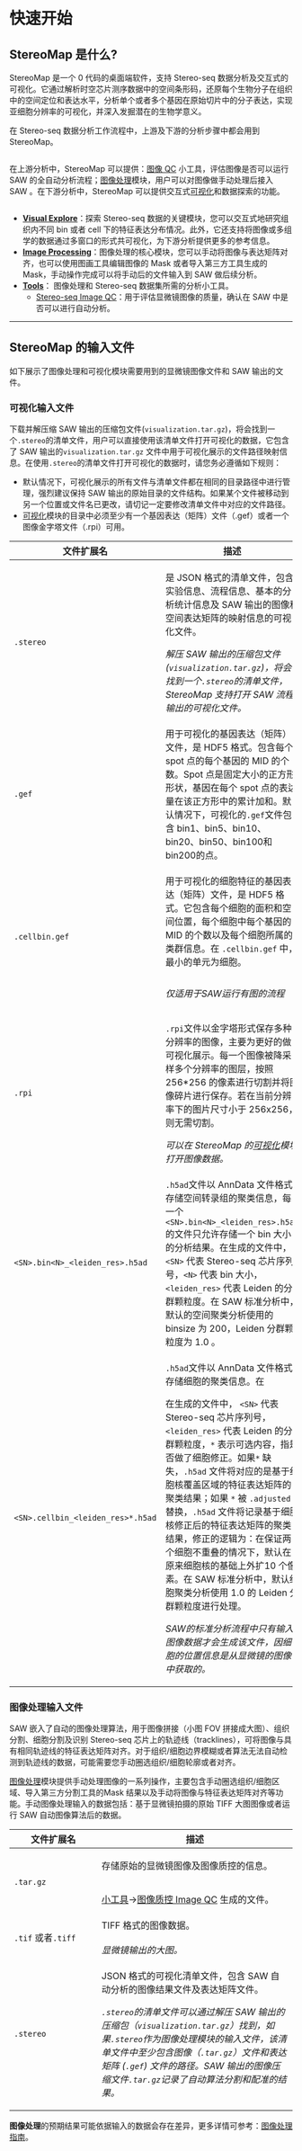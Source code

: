 # 快速开始

## StereoMap 是什么?

StereoMap 是一个 0 代码的桌面端软件，支持 Stereo-seq 数据分析及交互式的可视化。它通过解析时空芯片测序数据中的空间条形码，还原每个生物分子在组织中的空间定位和表达水平，分析单个或者多个基因在原始切片中的分子表达，实现亚细胞分辨率的可视化，并深入发掘潜在的生物学意义。

在 Stereo-seq 数据分析工作流程中，上游及下游的分析步骤中都会用到 StereoMap。

<figure><img src=".img/spaces_KPjxR1Lv74t5QCTxNb8d_uploads_ee2XDYSKoV428mkQkc5d_workflow.webp" alt=""><figcaption></figcaption></figure>

在上游分析中，StereoMap 可以提供：[图像 QC](tutorials/xiao-gong-ju-zhi-nan/) 小工具，评估图像是否可以运行 SAW 的全自动分析流程；[图像处理](tutorials/tu-xiang-chu-li-zhi-nan/)模块，用户可以对图像做手动处理后接入 SAW 。在下游分析中，StereoMap 可以提供交互式[可视化](tutorials/ke-shi-hua-zhi-nan.md)和数据探索的功能。

<figure><img src=".img/spaces_KPjxR1Lv74t5QCTxNb8d_uploads_yiN7kaofTH3Fqd38zrk4_3 modules.webp" alt=""><figcaption></figcaption></figure>

* [**Visual Explore**](tutorials/ke-shi-hua-zhi-nan.md)：探索 Stereo-seq 数据的关键模块，您可以交互式地研究组织内不同 bin 或者 cell 下的特征表达分布情况。此外，它还支持将图像或多组学的数据通过多窗口的形式共可视化，为下游分析提供更多的参考信息。
* &#x20;[**Image Processing**](tutorials/tu-xiang-chu-li-zhi-nan/)：图像处理的核心模块，您可以手动将图像与表达矩阵对齐，也可以使用图画工具编辑图像的 Mask 或者导入第三方工具生成的 Mask，手动操作完成可以将手动后的文件输入到 SAW 做后续分析。
* [**Tools**](tutorials/xiao-gong-ju-zhi-nan/)： 图像处理和 Stereo-seq 数据集所需的分析小工具。&#x20;
  * [Stereo-seq Image QC](tutorials/xiao-gong-ju-zhi-nan/#tu-xiang-zhi-kong)：用于评估显微镜图像的质量，确认在 SAW 中是否可以进行自动分析。

***

## StereoMap 的输入文件

如下展示了图像处理和可视化模块需要用到的显微镜图像文件和 SAW 输出的文件。

### 可视化输入文件

下载并解压缩 SAW 输出的压缩包文件(`visualization.tar.gz`)，将会找到一个`.stereo`的清单文件，用户可以直接使用该清单文件打开可视化的数据，它包含了 SAW 输出的`visualization.tar.gz` 文件中用于可视化展示的文件路径映射信息。在使用`.stereo`的清单文件打开可视化的数据时，请您务必遵循如下规则：

* 默认情况下，可视化展示的所有文件与清单文件都在相同的目录路径中进行管理，强烈建议保持 SAW 输出的原始目录的文件结构。如果某个文件被移动到另一个位置或文件名已更改，请切记一定要修改清单文件中对应的文件路径。
* [可视化](tutorials/ke-shi-hua-zhi-nan.md)模块的目录中必须至少有一个基因表达（矩阵）文件（.gef）或者一个图像金字塔文件（.rpi）可用。

<table><thead><tr><th width="234">文件扩展名</th><th>描述</th></tr></thead><tbody><tr><td><code>.stereo</code></td><td><p>是 JSON 格式的清单文件，包含实验信息、流程信息、基本的分析统计信息及 SAW 输出的图像和空间表达矩阵的映射信息的可视化文件。</p><p></p><p><em>解压 SAW 输出的压缩包文件(<code>visualization.tar.gz</code>)，将会找到一个<code>.stereo</code>的清单文件，StereoMap 支持打开 SAW 流程输出的可视化文件。</em></p></td></tr><tr><td><code>.gef</code></td><td>用于可视化的基因表达（矩阵）文件，是 HDF5 格式。包含每个 spot 点的每个基因的 MID 的个数。Spot 点是固定大小的正方形形状，基因在每个 spot 点的表达量在该正方形中的累计加和。默认情况下，可视化的<code>.gef</code>文件包含 bin1、bin5、bin10、bin20、bin50、bin100和 bin200的点。<br><img src=".img/spaces_KPjxR1Lv74t5QCTxNb8d_uploads_my7dfb1Nh0ZH7xVs7z70_bin_size_example.webp" alt=""></td></tr><tr><td><code>.cellbin.gef</code></td><td><p>用于可视化的细胞特征的基因表达（矩阵）文件，是 HDF5 格式。它包含每个细胞的面积和空间位置，每个细胞中每个基因的 MID 的个数以及每个细胞所属的类群信息。在 <code>.cellbin.gef</code> 中，最小的单元为细胞。</p><p><img src=".img/spaces_KPjxR1Lv74t5QCTxNb8d_uploads_UOj2rqtoHLn86qXl8ElX_cell_bin_example.webp" alt=""></p><p><em>仅适用于SAW运行有图的流程</em></p></td></tr><tr><td><code>.rpi</code></td><td><p><code>.rpi</code>文件以金字塔形式保存多种分辨率的图像，主要为更好的做可视化展示。每一个图像被降采样多个分辨率的图层，按照 256*256 的像素进行切割并将图像碎片进行保存。若在当前分辨率下的图片尺寸小于 256ⅹ256，则无需切割。<img src=".img/image.png" alt=""></p><p><em>可以在 StereoMap 的</em><a href="tutorials/ke-shi-hua-zhi-nan.md"><em>可视化</em></a><em>模块打开图像数据。</em></p></td></tr><tr><td><code>&#x3C;SN>.bin&#x3C;N>_&#x3C;leiden_res>.h5ad</code></td><td><code>.h5ad</code>文件以 AnnData 文件格式存储空间转录组的聚类信息，每一个<code>&#x3C;SN>.bin&#x3C;N>_&#x3C;leiden_res>.h5ad</code>的文件只允许存储一个 bin 大小的分析结果。在生成的文件中，<code>&#x3C;SN></code> 代表 Stereo-seq 芯片序列号，<code>&#x3C;N></code> 代表 bin 大小，<code>&#x3C;leiden_res></code> 代表 Leiden 的分群颗粒度。在 SAW 标准分析中，默认的空间聚类分析使用的 binsize 为 200，Leiden 分群颗粒度为 1.0 。</td></tr><tr><td><code>&#x3C;SN>.cellbin_&#x3C;leiden_res>*.h5ad</code></td><td><p><code>.h5ad</code>文件以 AnnData 文件格式存储细胞的聚类信息。在</p><p>在生成的文件中， <code>&#x3C;SN></code> 代表 Stereo-seq 芯片序列号，<code>&#x3C;leiden_res></code> 代表 Leiden 的分群颗粒度，<code>*</code> 表示可选内容，指是否做了细胞修正。如果<code>*</code> 缺失，<code>.h5ad</code> 文件将对应的是基于细胞核覆盖区域的特征表达矩阵的聚类结果；如果 <code>*</code> 被 <code>.adjusted</code> 替换，<code>.h5ad</code> 文件将记录基于细胞核修正后的特征表达矩阵的聚类结果，修正的逻辑为：在保证两个细胞不重叠的情况下，默认在原来细胞核的基础上外扩10 个像素。在 SAW 标准分析中，默认细胞聚类分析使用 1.0 的 Leiden 分群颗粒度进行处理。</p><p></p><p><em>SAW的标准分析流程中只有输入图像数据才会生成该文件，因细胞的位置信息是从显微镜的图像中获取的。</em>     </p></td></tr></tbody></table>

### 图像处理输入文件

SAW 嵌入了自动的图像处理算法，用于图像拼接（小图 FOV 拼接成大图）、组织分割、细胞分割及识别 Stereo-seq 芯片上的轨迹线（tracklines），可将图像与具有相同轨迹线的特征表达矩阵对齐。对于组织/细胞边界模糊或者算法无法自动检测到轨迹线的数据，可能需要您手动圈选组织/细胞轮廓或者对齐。

[图像处理](tutorials/tu-xiang-chu-li-zhi-nan/)模块提供手动处理图像的一系列操作，主要包含手动圈选组织/细胞区域、导入第三方分割工具的Mask 结果以及手动将图像与特征表达矩阵对齐等功能。手动图像处理输入的数据包括：基于显微镜拍摄的原始 TIFF 大图图像或者运行 SAW 自动图像算法后的数据。

<table><thead><tr><th width="140">文件扩展名</th><th>描述</th></tr></thead><tbody><tr><td><code>.tar.gz</code></td><td><p>存储原始的显微镜图像及图像质控的信息。</p><p><br><a href="tutorials/xiao-gong-ju-zhi-nan/">小工具</a>-><a href="tutorials/xiao-gong-ju-zhi-nan/">图像质控 Image QC</a> 生成的文件。</p></td></tr><tr><td><code>.tif</code> 或者<code>.tiff</code></td><td>TIFF 格式的图像数据。<br><br><em>显微镜输出的大图。</em></td></tr><tr><td><code>.stereo</code></td><td><p>JSON 格式的可视化清单文件，包含 SAW 自动分析的图像结果文件及表达矩阵文件。<br></p><p><em><code>.stereo</code>的清单文件可以通过解压 SAW 输出的压缩包（<code>visualization.tar.gz</code>）找到，如果<code>.stereo</code>作为图像处理模块的输入文件，该清单文件中至少包含图像（<code>.tar.gz</code>）文件和表达矩阵 (<code>.gef</code>) 文件的路径。SAW 输出的图像压缩文件<code>.tar.gz</code>记录了自动算法分割和配准的结果。</em></p></td></tr></tbody></table>

**图像处理**的预期结果可能依据输入的数据会存在差异，更多详情可参考：[图像处理指南](tutorials/tu-xiang-chu-li-zhi-nan/)。
